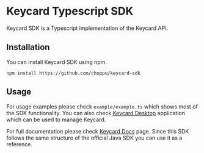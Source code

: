 # Keycard Typescript SDK

Keycard SDK is a Typescript implementation of the Keycard API. 

## Installation

You can install Keycard SDK using npm.

`npm install https://github.com/choppu/keycard-sdk`

## Usage

For usage examples please check `example/example.ts` which shows most of the SDK functionality. You can also check [Keycard Desktop](https://github.com/choppu/keycard-desktop) application which can be used to manage Keycard.

For full documentation please check [Keycard Docs](https://keycard.tech/docs/) page. Since this SDK follows the same structure of the official Java SDK you can use it as a reference. 
